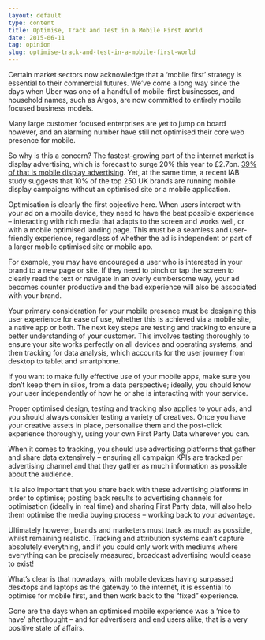 ```yaml
---
layout: default
type: content
title: Optimise, Track and Test in a Mobile First World
date: 2015-06-11
tag: opinion
slug: optimise-track-and-test-in-a-mobile-first-world
---
```


Certain market sectors now acknowledge that a ‘mobile first’ strategy is essential to their commercial futures. We’ve come a long way since the days when Uber was one of a handful of mobile-first businesses, and household names, such as Argos, are now committed to entirely mobile focused business models.

Many large customer focused enterprises are yet to jump on board however, and an alarming number have still not optimised their core web presence for mobile.

So why is this a concern? The fastest-growing part of the internet market is display advertising, which is forecast to surge 20% this year to £2.7bn. [39% of that is mobile display advertising](http://www.theguardian.com/media/2014/dec/01/gadget-obsessed-uk-top-digital-advertising-spend). Yet, at the same time, a recent IAB study suggests that 10% of the top 250 UK brands are running mobile display campaigns without an optimised site or a mobile application.

Optimisation is clearly the first objective here. When users interact with your ad on a mobile device, they need to have the best possible experience &#8211; interacting with rich media that adapts to the screen and works well, or with a mobile optimised landing page. This must be a seamless and user-friendly experience, regardless of whether the ad is independent or part of a larger mobile optimised site or mobile app.

For example, you may have encouraged a user who is interested in your brand to a new page or site. If they need to pinch or tap the screen to clearly read the text or navigate in an overly cumbersome way, your ad becomes counter productive and the bad experience will also be associated with your brand.

Your primary consideration for your mobile presence must be designing this user experience for ease of use, whether this is achieved via a mobile site, a native app or both. The next key steps are testing and tracking to ensure a better understanding of your customer. This involves testing thoroughly to ensure your site works perfectly on all devices and operating systems, and then tracking for data analysis, which accounts for the user journey from desktop to tablet and smartphone.

If you want to make fully effective use of your mobile apps, make sure you don’t keep them in silos, from a data perspective; ideally, you should know your user independently of how he or she is interacting with your service.

Proper optimised design, testing and tracking also applies to your ads, and you should always consider testing a variety of creatives. Once you have your creative assets in place, personalise them and the post-click experience thoroughly, using your own First Party Data wherever you can.

When it comes to tracking, you should use advertising platforms that gather and share data extensively &#8211; ensuring all campaign KPIs are tracked per advertising channel and that they gather as much information as possible about the audience.

It is also important that you share back with these advertising platforms in order to optimise; posting back results to advertising channels for optimisation (ideally in real time) and sharing First Party data, will also help them optimise the media buying process – working back to your advantage.

Ultimately however, brands and marketers must track as much as possible, whilst remaining realistic. Tracking and attribution systems can’t capture absolutely everything, and if you could only work with mediums where everything can be precisely measured, broadcast advertising would cease to exist!

What’s clear is that nowadays, with mobile devices having surpassed desktops and laptops as the gateway to the internet, it is essential to optimise for mobile first, and then work back to the “fixed” experience.

Gone are the days when an optimised mobile experience was a ‘nice to have’ afterthought – and for advertisers and end users alike, that is a very positive state of affairs.
